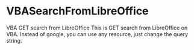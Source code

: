 # VBASearchFromLibreOffice
VBA GET search from LibreOffice 
This is GET search from LibreOffice on VBA. 
Instead of google, you can use any resource, just change the query string.
